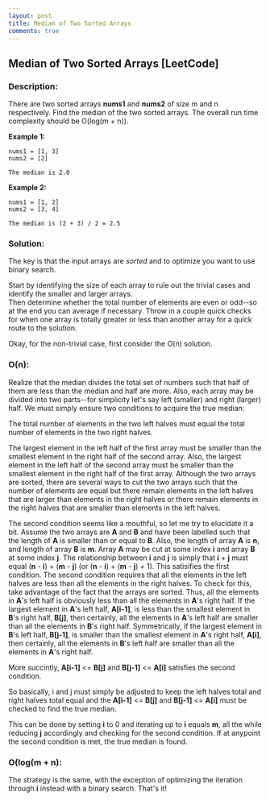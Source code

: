 ```yaml
---
layout: post
title: Median of Two Sorted Arrays
comments: true
---
```


## Median of Two Sorted Arrays [LeetCode]

### Description:
There are two sorted arrays **nums1** and **nums2** of size m and n respectively.
Find the median of the two sorted arrays. The overall run time complexity should be O(log(m + n)).

**Example 1:**
```
nums1 = [1, 3]
nums2 = [2]

The median is 2.0
```

**Example 2:**
```
nums1 = [1, 2]
nums2 = [3, 4]

The median is (2 + 3) / 2 = 2.5
```

### Solution:
The key is that the input arrays are *sorted* and to optimize you want to use binary search.  
  
Start by identifying the size of each array to rule out the trivial cases and identify the smaller and larger arrays.  
Then determine whether the total number of elements are even or odd--so at the end you can average if necessary. Throw in a couple quick checks for when one array is totally greater or less than another array for a quick route to the solution.

Okay, for the non-trivial case, first consider the O(n) solution.  

### O(n):
Realize that the median divides the total set of numbers such that half of them are less than the median and half are more. Also, each array may be divided into two parts--for simplicity let's say left (smaller) and right (larger) half. We must simply ensure two conditions to acquire the true median:  
  
The total number of elements in the two left halves must equal the total number of elements in the two right halves.
  
The largest element in the left half of the first array must be smaller than the smallest element in the right half of the second array. Also, the largest element in the left half of the second array must be smaller than the smallest element in the right half of the first array. Although the two arrays are sorted, there are several ways to cut the two arrays such that the number of elements are equal but there remain elements in the left halves that are larger than elements in the right halves or there remain elements in the right halves that are smaller than elements in the left halves.  
  
The second condition seems like a mouthful, so let me try to elucidate it a bit. Assume the two arrays are **A** and **B** and have been labelled such that the length of **A** is smaller than or equal to **B**. Also, the length of array **A** is **n**, and length of array **B** is **m**. Array **A** may be cut at some index **i** and array **B** at some index **j**. The relationship between **i** and **j** is simply that **i** + **j** must equal (**n** - **i**) + (**m** - **j**) (or (**n** - **i**) + (**m** - **j**) + 1). This satisifies the first condition. The second condition requires that all the elements in the left halves are less than all the elements in the right halves. To check for this, take advantage of the fact that the arrays are sorted. Thus, all the elements in **A**'s left half is obviously less than all the elements in **A**'s right half. If the largest element in **A**'s left half, **A[i-1]**, is less than the smallest element in **B**'s right half, **B[j]**, then certainly, all the elements in **A**'s left half are smaller than all the elements in **B**'s right half. Symmetrically, if the largest element in **B**'s left half, **B[j-1]**, is smaller than the smallest element in **A**'s right half, **A[i]**, then certainly, all the elements in **B**'s left half are smaller than all the elements in **A**'s right half.  
  
More succintly, **A[i-1]** <= **B[j]** and **B[j-1]** <= **A[i]** satisfies the second condition.  
  
So basically, i and j must simply be adjusted to keep the left halves total and right halves total equal and the **A[i-1]** <= **B[j]** and **B[j-1]** <= **A[i]** must be checked to find the true median.  
  
This can be done by setting **i** to 0 and iterating up to **i** equals **m**, all the while reducing **j** accordingly and checking for the second condition. If at anypoint the second condition is met, the true median is found.

### O(log(m + n):
The strategy is the same, with the exception of optimizing the iteration through **i** instead with a binary search. That's it!
